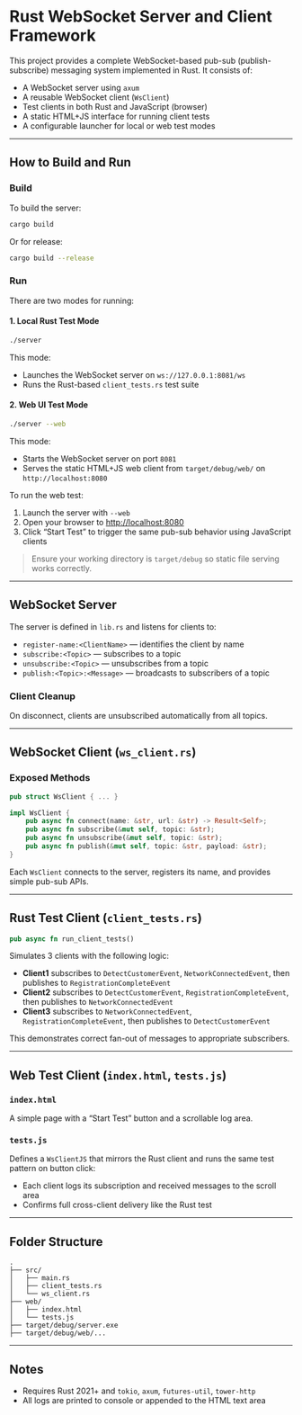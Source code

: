 # Rust WebSocket Server and Client Framework

This project provides a complete WebSocket-based pub-sub (publish-subscribe) messaging system implemented in Rust. It consists of:

- A WebSocket server using `axum`
- A reusable WebSocket client (`WsClient`)
- Test clients in both Rust and JavaScript (browser)
- A static HTML+JS interface for running client tests
- A configurable launcher for local or web test modes

---

## How to Build and Run

### Build

To build the server:

```sh
cargo build
```

Or for release:

```sh
cargo build --release
```

### Run

There are two modes for running:

#### 1. Local Rust Test Mode

```sh
./server
```

This mode:
- Launches the WebSocket server on `ws://127.0.0.1:8081/ws`
- Runs the Rust-based `client_tests.rs` test suite

#### 2. Web UI Test Mode

```sh
./server --web
```

This mode:
- Starts the WebSocket server on port `8081`
- Serves the static HTML+JS web client from `target/debug/web/` on `http://localhost:8080`

To run the web test:
1. Launch the server with `--web`
2. Open your browser to [http://localhost:8080](http://localhost:8080)
3. Click “Start Test” to trigger the same pub-sub behavior using JavaScript clients

> Ensure your working directory is `target/debug` so static file serving works correctly.

---

## WebSocket Server

The server is defined in `lib.rs` and listens for clients to:

- `register-name:<ClientName>` — identifies the client by name
- `subscribe:<Topic>` — subscribes to a topic
- `unsubscribe:<Topic>` — unsubscribes from a topic
- `publish:<Topic>:<Message>` — broadcasts to subscribers of a topic

### Client Cleanup

On disconnect, clients are unsubscribed automatically from all topics.

---

## WebSocket Client (`ws_client.rs`)

### Exposed Methods

```rust
pub struct WsClient { ... }

impl WsClient {
    pub async fn connect(name: &str, url: &str) -> Result<Self>;
    pub async fn subscribe(&mut self, topic: &str);
    pub async fn unsubscribe(&mut self, topic: &str);
    pub async fn publish(&mut self, topic: &str, payload: &str);
}
```

Each `WsClient` connects to the server, registers its name, and provides simple pub-sub APIs.

---

## Rust Test Client (`client_tests.rs`)

```rust
pub async fn run_client_tests()
```

Simulates 3 clients with the following logic:

- **Client1** subscribes to `DetectCustomerEvent`, `NetworkConnectedEvent`, then publishes to `RegistrationCompleteEvent`
- **Client2** subscribes to `DetectCustomerEvent`, `RegistrationCompleteEvent`, then publishes to `NetworkConnectedEvent`
- **Client3** subscribes to `NetworkConnectedEvent`, `RegistrationCompleteEvent`, then publishes to `DetectCustomerEvent`

This demonstrates correct fan-out of messages to appropriate subscribers.

---

## Web Test Client (`index.html`, `tests.js`)

### `index.html`

A simple page with a “Start Test” button and a scrollable log area.

### `tests.js`

Defines a `WsClientJS` that mirrors the Rust client and runs the same test pattern on button click:

- Each client logs its subscription and received messages to the scroll area
- Confirms full cross-client delivery like the Rust test

---

## Folder Structure

```
.
├── src/
│   ├── main.rs
│   ├── client_tests.rs
│   └── ws_client.rs
├── web/
│   ├── index.html
│   └── tests.js
├── target/debug/server.exe
├── target/debug/web/...
```

---

## Notes

- Requires Rust 2021+ and `tokio`, `axum`, `futures-util`, `tower-http`
- All logs are printed to console or appended to the HTML text area